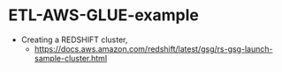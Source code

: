 # ETL-AWS-GLUE-example

- Creating a REDSHIFT cluster,
  - https://docs.aws.amazon.com/redshift/latest/gsg/rs-gsg-launch-sample-cluster.html
